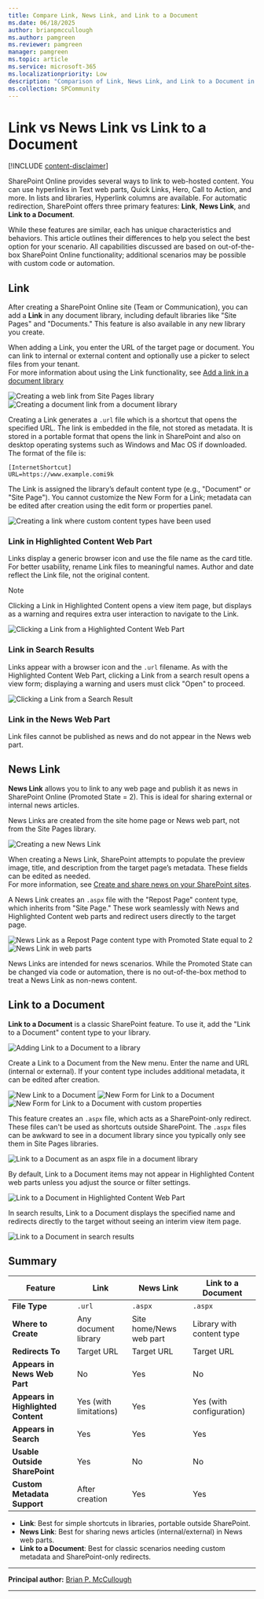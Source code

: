 ```yaml
---
title: Compare Link, News Link, and Link to a Document
ms.date: 06/18/2025
author: brianpmccullough
ms.author: pamgreen
ms.reviewer: pamgreen
manager: pamgreen
ms.topic: article
ms.service: microsoft-365
ms.localizationpriority: Low
description: "Comparison of Link, News Link, and Link to a Document in SharePoint Online"
ms.collection: SPCommunity
---
```


# Link vs News Link vs Link to a Document

[!INCLUDE [content-disclaimer](includes/content-disclaimer.md)]

SharePoint Online provides several ways to link to web-hosted content. You can use hyperlinks in Text web parts, Quick Links, Hero, Call to Action, and more. In lists and libraries, Hyperlink columns are available. For automatic redirection, SharePoint offers three primary features: **Link**, **News Link**, and **Link to a Document**.

While these features are similar, each has unique characteristics and behaviors. This article outlines their differences to help you select the best option for your scenario. All capabilities discussed are based on out-of-the-box SharePoint Online functionality; additional scenarios may be possible with custom code or automation.

## Link

After creating a SharePoint Online site (Team or Communication), you can add a **Link** in any document library, including default libraries like "Site Pages" and "Documents." This feature is also available in any new library you create.

When adding a Link, you enter the URL of the target page or document. You can link to internal or external content and optionally use a picker to select files from your tenant.  
For more information about using the Link functionality, see [Add a link in a document library](https://support.microsoft.com/en-us/office/add-a-link-in-a-document-library-346b1eb9-1e71-4155-80ca-f868d058a56a)

![Creating a web link from Site Pages library](media/making-good-technology-decisions--compare-link-news-link-and-link-to-a-document/link-site-pages-web.png)
![Creating a document link from a document library](media/making-good-technology-decisions--compare-link-news-link-and-link-to-a-document/link-documents-create-internal-link.png)

Creating a Link generates a `.url` file which is a shortcut that opens the specified URL. The link is embedded in the file, not stored as metadata.  It is stored in a portable format that opens the link in SharePoint and also on desktop operating systems such as Windows and Mac OS if downloaded. The format of the file is:

```
[InternetShortcut]
URL=https://www.example.comi9k
 ```

The Link is assigned the library’s default content type (e.g., "Document" or "Site Page"). You cannot customize the New Form for a Link; metadata can be edited after creation using the edit form or properties panel.

![Creating a link where custom content types have been used](media/making-good-technology-decisions--compare-link-news-link-and-link-to-a-document/link-document-content-type.jpg)

### Link in Highlighted Content Web Part

Links display a generic browser icon and use the file name as the card title. For better usability, rename Link files to meaningful names. Author and date reflect the Link file, not the original content.  

> [!NOTE]
> Clicking a Link in Highlighted Content opens a view item page, but displays as a warning and requires extra user interaction to navigate to the Link.

![Clicking a Link from a Highlighted Content Web Part](media/making-good-technology-decisions--compare-link-news-link-and-link-to-a-document/link-document-highlighted-content.jpg)

### Link in Search Results

Links appear with a browser icon and the `.url` filename. As with the Highlighted Content Web Part, clicking a Link from a search result opens a view form; displaying a warning and users must click "Open" to proceed.

![Clicking a Link from a Search Result](media/making-good-technology-decisions--compare-link-news-link-and-link-to-a-document/link-search.jpg)

### Link in the News Web Part

Link files cannot be published as news and do not appear in the News web part.

## News Link

**News Link** allows you to link to any web page and publish it as news in SharePoint Online (Promoted State = 2). This is ideal for sharing external or internal news articles.

News Links are created from the site home page or News web part, not from the Site Pages library.

![Creating a new News Link](media/making-good-technology-decisions--compare-link-news-link-and-link-to-a-document/news-link-create.jpg)

When creating a News Link, SharePoint attempts to populate the preview image, title, and description from the target page’s metadata. These fields can be edited as needed.  
For more information, see [Create and share news on your SharePoint sites](https://support.microsoft.com/en-us/office/create-and-share-news-on-your-sharepoint-sites-495f8f1a-3bef-4045-b33a-55e5abe7aed7#bkmk_newslink).

A News Link creates an `.aspx` file with the "Repost Page" content type, which inherits from "Site Page." These work seamlessly with News and Highlighted Content web parts and redirect users directly to the target page.

![News Link as a Repost Page content type with Promoted State equal to 2](media/making-good-technology-decisions--compare-link-news-link-and-link-to-a-document/news-link-promoted-state-content-type.jpg)
![News Link in web parts](media/making-good-technology-decisions--compare-link-news-link-and-link-to-a-document/news-link-web-parts.jpg)

News Links are intended for news scenarios. While the Promoted State can be changed via code or automation, there is no out-of-the-box method to treat a News Link as non-news content.

## Link to a Document

**Link to a Document** is a classic SharePoint feature. To use it, add the "Link to a Document" content type to your library.

![Adding Link to a Document to a library](media/making-good-technology-decisions--compare-link-news-link-and-link-to-a-document/link-to-a-document-add-to-library.jpg)

Create a Link to a Document from the New menu. Enter the name and URL (internal or external). If your content type includes additional metadata, it can be edited after creation.

![New Link to a Document](media/making-good-technology-decisions--compare-link-news-link-and-link-to-a-document/link-to-a-document-new.jpg)
![New Form for Link to a Document](media/making-good-technology-decisions--compare-link-news-link-and-link-to-a-document/link-to-a-document-new-form.jpg)
![New Form for Link to a Document with custom properties](media/making-good-technology-decisions--compare-link-news-link-and-link-to-a-document/link-to-a-document-new-form-custom-properties.jpg)

This feature creates an `.aspx` file, which acts as a SharePoint-only redirect. These files can't be used as shortcuts outside SharePoint. The `.aspx` files can be awkward to see in a document library since you typically only see them in Site Pages libraries.

![Link to a Document as an aspx file in a document library](media/making-good-technology-decisions--compare-link-news-link-and-link-to-a-document/link-to-a-document-file-type-in-document-library.jpg)

By default, Link to a Document items may not appear in Highlighted Content web parts unless you adjust the source or filter settings.

![Link to a Document in Highlighted Content Web Part](media/making-good-technology-decisions--compare-link-news-link-and-link-to-a-document/link-to-a-document-highlighted-content-web-part.jpg)

In search results, Link to a Document displays the specified name and redirects directly to the target without seeing an interim view item page.

![Link to a Document in search results](media/making-good-technology-decisions--compare-link-news-link-and-link-to-a-document/link-to-a-document-search-results.jpg)

## Summary

| Feature                        | **Link**                | **News Link**                | **Link to a Document**         |
|---------------------------------|-------------------------|------------------------------|--------------------------------|
| **File Type**                   | `.url`                  | `.aspx`                      | `.aspx`                        |
| **Where to Create**             | Any document library    | Site home/News web part      | Library with content type      |
| **Redirects To**                | Target URL              | Target URL                   | Target URL                     |
| **Appears in News Web Part**    | No                      | Yes                          | No                             |
| **Appears in Highlighted Content** | Yes (with limitations) | Yes                          | Yes (with configuration)       |
| **Appears in Search**           | Yes                     | Yes                          | Yes                            |
| **Usable Outside SharePoint**   | Yes                     | No                           | No                             |
| **Custom Metadata Support**     | After creation          | Yes                          | Yes                            |

- **Link**: Best for simple shortcuts in libraries, portable outside SharePoint.
- **News Link**: Best for sharing news articles (internal/external) in News web parts.
- **Link to a Document**: Best for classic scenarios needing custom metadata and SharePoint-only redirects.


---

**Principal author:** [Brian P. McCullough](https://www.linkedin.com/in/brianpmccullough/)

---
